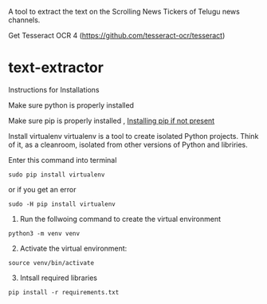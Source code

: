 A tool to extract the text on the Scrolling News Tickers of Telugu news channels.

Get Tesseract OCR 4 (https://github.com/tesseract-ocr/tesseract)

# text-extractor
Instructions for Installations

Make sure python is properly installed

Make sure pip is properly installed , [Installing pip if not present](https://pip.pypa.io/en/stable/installation/)

Install virtualenv
virtualenv is a tool to create isolated Python projects. Think of it, as a cleanroom, isolated from other versions of Python and libriries.

Enter this command into terminal
```
sudo pip install virtualenv
```

or if you get an error

```
sudo -H pip install virtualenv
```

1. Run the follwoing command to create the virtual environment
```
python3 -m venv venv
```

2. Activate the virtual environment:
```
source venv/bin/activate
```

3. Intsall required libraries
```
pip install -r requirements.txt
```


